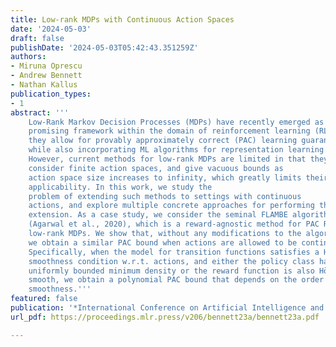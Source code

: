 ```yaml
---
title: Low-rank MDPs with Continuous Action Spaces
date: '2024-05-03'
draft: false
publishDate: '2024-05-03T05:42:43.351259Z'
authors:
- Miruna Oprescu
- Andrew Bennett
- Nathan Kallus
publication_types:
- 1
abstract: '''
    Low-Rank Markov Decision Processes (MDPs) have recently emerged as a
    promising framework within the domain of reinforcement learning (RL), as
    they allow for provably approximately correct (PAC) learning guarantees
    while also incorporating ML algorithms for representation learning.
    However, current methods for low-rank MDPs are limited in that they only
    consider finite action spaces, and give vacuous bounds as
    action space size increases to infinity, which greatly limits their
    applicability. In this work, we study the
    problem of extending such methods to settings with continuous
    actions, and explore multiple concrete approaches for performing this
    extension. As a case study, we consider the seminal FLAMBE algorithm
    (Agarwal et al., 2020), which is a reward-agnostic method for PAC RL with
    low-rank MDPs. We show that, without any modifications to the algorithm,
    we obtain a similar PAC bound when actions are allowed to be continuous.
    Specifically, when the model for transition functions satisfies a Hölder
    smoothness condition w.r.t. actions, and either the policy class has a
    uniformly bounded minimum density or the reward function is also Hölder
    smooth, we obtain a polynomial PAC bound that depends on the order of
    smoothness.'''
featured: false
publication: '*International Conference on Artificial Intelligence and Statistics (AISTATS)*'
url_pdf: https://proceedings.mlr.press/v206/bennett23a/bennett23a.pdf

---
```

